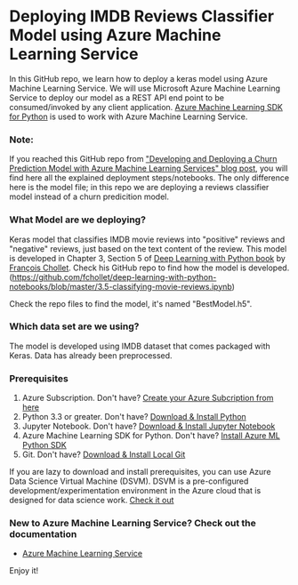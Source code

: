 # Deploying IMDB Reviews Classifier Model using Azure Machine Learning Service

In this GitHub repo, we learn how to deploy a keras model using Azure Machine Learning Service. We will use Microsoft Azure Machine Learning Service to deploy our model as a REST API end point to be consumed/invoked by any client application. [Azure Machine Learning SDK for Python](https://docs.microsoft.com/en-us/python/api/overview/azure/ml/intro?view=azure-ml-py) is used to work with Azure Machine Learning Service.

### Note:
If you reached this GitHub repo from ["Developing and Deploying a Churn Prediction Model with Azure Machine Learning Services" blog post](https://www.microsoft.com/developerblog/2019/01/10/develop-and-deploy-a-hybrid-multi-input-churn-prediction-model-with-azure-machine-learning-services/), you will find here all the explained deployment steps/notebooks. The only difference here is the model file; in this repo we are deploying a reviews classifier model instead of a churn predicition model.

### What Model are we deploying?
Keras model that classifies IMDB movie reviews into "positive" reviews and "negative" reviews, just based on the text content of the review. This model is developed in Chapter 3, Section 5 of [Deep Learning with Python book](https://www.manning.com/books/deep-learning-with-python?a_aid=keras&a_bid=76564dff) by [François Chollet](https://github.com/fchollet). Check his GitHub repo to find how the model is developed. (https://github.com/fchollet/deep-learning-with-python-notebooks/blob/master/3.5-classifying-movie-reviews.ipynb)

Check the repo files to find the model, it's named "BestModel.h5".

### Which data set are we using?
The model is developed using IMDB dataset that comes packaged with Keras. Data has already been preprocessed.

### Prerequisites 
01. Azure Subscription. Don't have? [Create your Azure Subcription from here](https://azure.microsoft.com/en-us/free/?v=18.45)
02. Python 3.3 or greater. Don't have? [Download & Install Python](https://www.python.org/downloads/)
03. Jupyter Notebook. Don't have? [Download & Install Jupyter Notebook](http://jupyter.org/install)
04. Azure Machine Learning SDK for Python. Don't have? [Install Azure ML Python SDK](https://docs.microsoft.com/en-us/python/api/overview/azure/ml/intro?view=azure-ml-py)
05. Git. Don't have? [Download & Install Local Git](https://git-scm.com/downloads)

If you are lazy to download and install prerequisites, you can use Azure Data Science Virtual Machine (DSVM). DSVM is a pre-configured development/experimentation environment in the Azure cloud that is designed for data science work. [Check it out](https://docs.microsoft.com/en-us/azure/machine-learning/service/how-to-configure-environment#dsvm)

### New to Azure Machine Learning Service? Check out the documentation
- [Azure Machine Learning Service](https://docs.microsoft.com/en-us/azure/machine-learning/service/)

Enjoy it!
